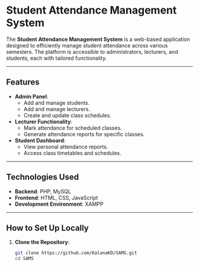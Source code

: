 # Student Attendance Management System

The **Student Attendance Management System** is a web-based application designed to efficiently manage student attendance across various semesters. 
The platform is accessible to administrators, lecturers, and students, each with tailored functionality.

---

## Features
- **Admin Panel**:
  - Add and manage students.
  - Add and manage lecturers.
  - Create and update class schedules.
- **Lecturer Functionality**:
  - Mark attendance for scheduled classes.
  - Generate attendance reports for specific classes.
- **Student Dashboard**:
  - View personal attendance reports.
  - Access class timetables and schedules.

---

## Technologies Used
- **Backend**: PHP, MySQL
- **Frontend**: HTML, CSS, JavaScript
- **Development Environment**: XAMPP

---

## How to Set Up Locally
1. **Clone the Repository**:
   ```bash
   git clone https://github.com/KalanaKD/SAMS.git
   cd SAMS
